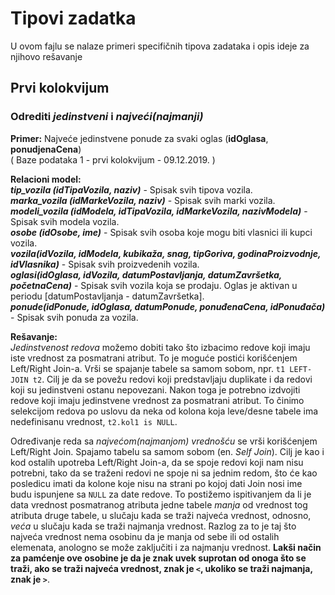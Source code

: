 # Tipovi zadatka
U ovom fajlu se nalaze primeri specifičnih tipova zadataka i opis ideje za njihovo rešavanje
## Prvi kolokvijum

### Odrediti *jedinstveni* i *najveći(najmanji)*
**Primer:** Najveće jedinstvene ponude za svaki oglas (**idOglasa**, **ponudjenaCena**) </br>
( Baze podataka 1 - prvi kolokvijum - 09.12.2019. )

**Relacioni model:**</br>
_**tip_vozila (idTipaVozila, naziv)**_ - Spisak svih tipova vozila.</br>
_**marka_vozila (idMarkeVozila, naziv)**_ - Spisak svih marki vozila.</br>
_**modeli_vozila (idModela, idTipaVozila, idMarkeVozila, nazivModela)**_ - Spisak svih modela vozila.</br>
_**osobe (idOsobe, ime)**_ - Spisak svih osoba koje mogu biti vlasnici ili kupci vozila.</br>
_**vozila(idVozila, idModela, kubikaža, snag, tipGoriva, godinaProizvodnje, idVlasnika)**_ - Spisak svih proizvedenih vozila.</br>
_**oglasi(idOglasa, idVozila, datumPostavljanja, datumZavršetka, početnaCena)**_ - Spisak svih vozila koja se prodaju. Oglas je aktivan u periodu 
[datumPostavljanja - datumZavršetka].</br>
_**ponude(idPonude, idOglasa, datumPonude, ponuđenaCena, idPonuđača)**_ - Spisak svih ponuda za vozila.</br>


**Rešavanje:**</br>
*Jedinstvenost redova* možemo dobiti tako što izbacimo redove koji imaju iste vrednost za posmatrani atribut. To je moguće postići korišćenjem Left/Right Join-a.
Vrši se spajanje tabele sa samom sobom, npr. `t1 LEFT-JOIN t2`. Cilj je da se povežu redovi koji predstavljaju duplikate i da redovi koji su jedinstveni ostanu
nepovezani. Nakon toga je potrebno izdvojiti redove koji imaju jedinstvene vrednost za posmatrani atribut. To činimo selekcijom redova po uslovu da neka od kolona
koja leve/desne tabele ima nedefinisanu vrednost, `t2.kol1 is NULL`.

Određivanje reda sa *najvećom(najmanjom) vrednošću* se vrši korišćenjem Left/Right Join. Spajamo tabelu sa samom sobom (en. *Self Join*). Cilj je kao i kod ostalih 
upotreba Left/Right Join-a, da se spoje redovi koji nam nisu potrebni, tako da se traženi redovi ne spoje ni sa jednim redom, što će kao posledicu imati da kolone 
koje nisu na strani po kojoj dati Join nosi ime budu ispunjene sa `NULL` za date redove. To postižemo ispitivanjem da li je data vrednost posmatranog atributa jedne
tabele *manja* od vrednost tog atributa druge tabele, u slučaju kada se traži najveća vrednost, odnosno, *veća* u slučaju kada se traži najmanja vrednost. Razlog za
to je taj što najveća vrednost nema osobinu da je manja od sebe ili od ostalih elemenata, anologno se može zaključiti i za najmanju vrednost. **Lakši način za pamćenje
ove osobine je da je znak uvek suprotan od onoga što se traži, ako se traži najveća vrednost, znak je `<`, ukoliko se traži najmanja, znak je `>`**.
